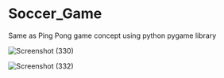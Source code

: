 # Soccer_Game
Same as Ping Pong game concept using python pygame library

![Screenshot (330)](https://github.com/gauravsane/Soccer_Game/assets/68939352/2a66ca75-d7fb-4079-9dc6-432c66088f81)


![Screenshot (332)](https://github.com/gauravsane/Soccer_Game/assets/68939352/2ffb04a4-ef5f-4daf-8c24-5f022cd23685)

